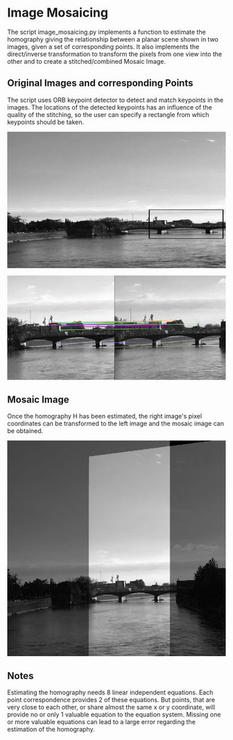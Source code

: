 # Image Mosaicing

The script image_mosaicing.py implements a function to estimate the homography giving the relationship between
a planar scene shown in two images, given a set of corresponding points. It also implements the direct/inverse
transformation to transform the pixels from one view into the other and to create a stitched/combined Mosaic Image.  

## Original Images and corresponding Points

The script uses ORB keypoint detector to detect and match keypoints in the images. The locations of the detected
keypoints has an influence of the quality of the stitching, so the user can specify a rectangle from which keypoints
should be taken.

!["keypoint_specification.jpg"](../images/keypoint_specification.jpg)

!["image_keypoints.jpg"](../images/image_keypoints.jpg)

## Mosaic Image

Once the homography H has been estimated, the right image's pixel coordinates can be transformed to the left image
and the mosaic image can be obtained.

!["image_mosaic.jpg"](../images/image_mosaic.jpg)

## Notes

Estimating the homography needs 8 linear independent equations. Each point correspondence provides 2 of these equations.
But points, that are very close to each other, or share almost the same x or y coordinate, will provide no or only 1 valuable
equation to the equation system. Missing one or more valuable equations can lead to a large error regarding the estimation of
the homography.

